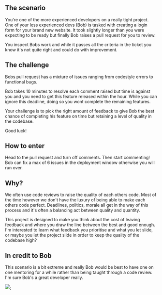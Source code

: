 ## The scenario
You're one of the more experienced developers on a really tight project. One of your less experienced devs (Bob) is tasked with creating a login form for your brand new website. It took slightly longer than you were expecting to be ready but finally Bob raises a pull request for you to review.

You inspect Bobs work and while it passes all the criteria in the ticket you know it's not quite right and could do with improvement.

## The challenge
Bobs pull request has a mixture of issues ranging from codestyle errors to functional bugs.

Bob takes 10 minutes to resolve each comment raised but time is against you and you need to get this feature released within the hour. While you can ignore this deadline, doing so you wont complete the remaining features.

Your challenge is to pick the right amount of feedback to give Bob the best chance of completing his feature on time but retaining a level of quality in the codebase.

Good luck!

## How to enter
Head to the pull request and turn off comments. Then start commenting! Bob can fix a max of 6 issues in the deployment window otherwise you will run over.

## Why?
We often use code reviews to raise the quality of each others code. Most of the time however we don't have the luxury of being able to make each others code perfect. Deadlines, politics, morale all get in the way of this process and it's often a balancing act between quality and quantity.

This project is designed to make you think about the cost of leaving feedback and where you draw the line between the best and good enough. I'm interested to learn what feedback you prioritise and what you let slide, or maybe you let the project slide in order to keep the quality of the codebase high?

## In credit to Bob
This scenario is a bit extreme and really Bob would be best to have one on one mentoring for a while rather than being taught through a code review. I'm sure Bob's a great developer really.

![](https://media0.giphy.com/media/Sg76Pyd67m1Ik/giphy.gif);
